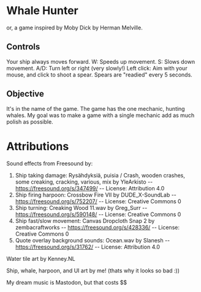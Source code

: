 # Whale Hunter
or, a game inspired by Moby Dick by Herman Melville.

## Controls
Your ship always moves forward.
W: Speeds up movement.
S: Slows down movement.
A/D: Turn left or right (very slowly!)
Left click: Aim with your mouse, and click to shoot a spear. Spears are "readied" every 5 seconds.

## Objective
It's in the name of the game. The game has the one mechanic, hunting whales. My goal was to make a game with a single mechanic add as much polish as possible.

# Attributions
Sound effects from Freesound by:
1. Ship taking damage: Rysähdyksiä, puisia / Crash, wooden crashes, some creaking, cracking, various, mix by YleArkisto -- https://freesound.org/s/347499/ -- License: Attribution 4.0
2. Ship firing harpoon: Crossbow Fire VII by DUDE_X-SoundLab -- https://freesound.org/s/752207/ -- License: Creative Commons 0
3. Ship turning: Creaking Wood 11.wav by Greg_Surr -- https://freesound.org/s/590148/ -- License: Creative Commons 0
4. Ship fast/slow movement: Canvas Dropcloth Snap 2 by zembacraftworks -- https://freesound.org/s/428336/ -- License: Creative Commons 0
5. Quote overlay background sounds: Ocean.wav by Slanesh -- https://freesound.org/s/31762/ -- License: Attribution 4.0

Water tile art by Kenney.NL

Ship, whale, harpoon, and UI art by me! (thats why it looks so bad :))

My dream music is Mastodon, but that costs $$